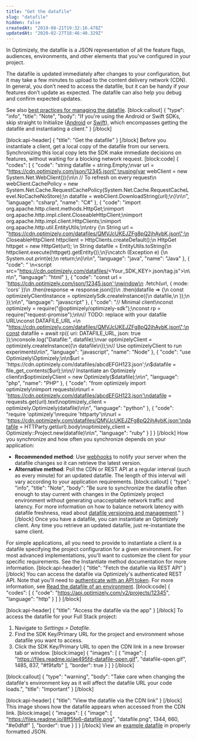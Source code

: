 ```yaml
---
title: "Get the datafile"
slug: "datafile"
hidden: false
createdAt: "2019-08-21T19:32:16.478Z"
updatedAt: "2020-02-27T18:46:40.329Z"
---
```

In Optimizely, the datafile is a JSON representation of all the feature flags, audiences, environments, and other elements that you’ve configured in your project.

The datafile is updated immediately after changes to your configuration, but it may take a few minutes to upload to the content delivery network (CDN). In general, you don’t need to access the datafile, but it can be handy if your features don’t update as expected. The datafile can also help you debug and confirm expected updates.

See also [best practices for managing the datafile](doc:manage-the-datafile).
[block:callout]
{
  "type": "info",
  "title": "Note",
  "body": "If you're using the Android or Swift SDKs, skip straight to Initialize ([Android](doc:initialize-sdk-android) or [Swift](doc:initialize-sdk-swift)), which encompasses getting the datafile and instantiating a client."
}
[/block]

[block:api-header]
{
  "title": "Get the datafile"
}
[/block]
Before you instantiate a client, get a local copy of the datafile from our servers. Synchronizing this local copy lets the SDK make immediate decisions on features, without waiting for a blocking network request.
[block:code]
{
  "codes": [
    {
      "code": "string datafile = string.Empty;\nvar url = \"https://cdn.optimizely.com/json/12345.json\";\nusing(var webClient = new System.Net.WebClient()){\n\n  // To refresh on every request\n  webClient.CachePolicy = new System.Net.Cache.RequestCachePolicy(System.Net.Cache.RequestCacheLevel.NoCacheNoStore);\n  datafile = webClient.DownloadString(url);\n}\n\n",
      "language": "csharp",
      "name": "C#"
    },
    {
      "code": "import org.apache.http.client.methods.HttpGet;\nimport org.apache.http.impl.client.CloseableHttpClient;\nimport org.apache.http.impl.client.HttpClients;\nimport org.apache.http.util.EntityUtils;\n\ntry {\n    String url = \"https://cdn.optimizely.com/datafiles/QMVJcUKEJZFg8pQ2jhAybK.json\";\n    CloseableHttpClient httpclient = HttpClients.createDefault();\n    HttpGet httpget = new HttpGet(url); \n    String datafile = EntityUtils.toString(\n      httpclient.execute(httpget).getEntity());\n}\ncatch (Exception e) {\n    System.out.print(e);\n    return;\n}\n\n",
      "language": "java",
      "name": "Java"
    },
    {
      "code": "<!-- Add /tag.js to the end of your datafile URL --> \n<script src=\"https://cdn.optimizely.com/datafiles/<Your_SDK_KEY>.json/tag.js\"></script>\n<script>\n   // Datafile is available on the window variable\n   console.log(window.optimizelyDatafile)\n</script>\n\n",
      "language": "html"
    },
    {
      "code": "const url = 'https://cdn.optimizely.com/json/12345.json';\nwindow\n  .fetch(url, { mode: 'cors' })\n  .then(response => response.json())\n  .then(datafile => {\n    const optimizelyClientInstance = optimizelySdk.createInstance({\n      datafile,\n    });\n  });\n\n",
      "language": "javascript"
    },
    {
      "code": "// Minimal client\nconst optimizely = require(\"@optimizely/optimizely-sdk\");\nconst rp = require(\"request-promise\");\n\n// TODO: replace with your datafile URL\nconst DATAFILE_URL =\n  \"https://cdn.optimizely.com/datafiles/QMVJcUKEJZFg8pQ2jhAybK.json\";\nconst datafile = await rp({ uri: DATAFILE_URL, json: true });\nconsole.log(\"Datafile:\", datafile);\nvar optimizelyClient = optimizely.createInstance({\n  datafile\n});\n// Use optimizelyClient to run experiments\n\n",
      "language": "javascript",
      "name": "Node"
    },
    {
      "code": "use Optimizely\\Optimizely;\n\n$url = 'https://cdn.optimizely.com/datafiles/abcdEFGH123.json';\n$datafile = file_get_contents($url);\n\n// Instantiate an Optimizely client\n$optimizelyClient = new Optimizely($datafile);\n\n",
      "language": "php",
      "name": "PHP"
    },
    {
      "code": "from optimizely import optimizely\nimport requests\n\nurl = 'https://cdn.optimizely.com/datafiles/abcdEFGH123.json'\ndatafile = requests.get(url).text\noptimizely_client = optimizely.Optimizely(datafile)\n\n",
      "language": "python"
    },
    {
      "code": "require 'optimizely'\nrequire 'httparty'\n\nurl = 'https://cdn.optimizely.com/datafiles/QMVJcUKEJZFg8pQ2jhAybK.json'\ndatafile = HTTParty.get(url).body\noptimizely_client = Optimizely::Project.new(datafile)\n\n",
      "language": "ruby"
    }
  ]
}
[/block]
How you synchronize and how often you synchronize depends on your application:
* **Recommended method**: Use [webhooks](doc:webhooks) to notify your server when the datafile changes so it can retrieve the latest version. 
* **Alternative method**: Poll the CDN or REST API at a regular interval (such as every minute) for an updated datafile. The length of this interval will vary according to your application  requirements.
[block:callout]
{
  "type": "info",
  "title": "Note",
  "body": "Be sure to synchronize the datafile often enough to stay current with changes in the Optimizely project environment without generating unacceptable network traffic and latency. For more information on how to balance network latency with datafile freshness, read about [datafile versioning and management](doc:manage-the-datafile)."
}
[/block]
Once you have a datafile, you can instantiate an Optimizely client. Any time you retrieve an updated datafile, just re-instantiate the same client.

For simple applications, all you need to provide to instantiate a client is a datafile specifying the project configuration for a given environment. For most advanced implementations, you'll want to customize the client for your specific requirements. See the Instantiate method documentation for more information.
[block:api-header]
{
  "title": "Fetch the datafile via REST API"
}
[/block]
You can access the datafile via Optimizely's authenticated REST API. Note that you'll need to [authenticate with an API token](https://developers.optimizely.com/x/rest/conventions/#authenticating). For more information, see [Read the datafile of an environment](https://developers.optimizely.com/x/rest/v2/#read-the-datafile-of-an-environment).
[block:code]
{
  "codes": [
    {
      "code": "https://api.optimizely.com/v2/projects/12345",
      "language": "http"
    }
  ]
}
[/block]

[block:api-header]
{
  "title": "Access the datafile via the app"
}
[/block]
To access the datafile for your Full Stack project:
1. Navigate to _Settings > Datafile_.
2. Find the SDK Key/Primary URL for the project and environment whose datafile you want to access.
3. Click the SDK Key/Primary URL to open the CDN link in a new browser tab or window.
[block:image]
{
  "images": [
    {
      "image": [
        "https://files.readme.io/ae495fd-datafile-open.gif",
        "datafile-open.gif",
        1485,
        837,
        "#f9fafb"
      ],
      "border": true
    }
  ]
}
[/block]

[block:callout]
{
  "type": "warning",
  "body": "Take care when changing the datafile's environment key as it will affect the datafile URL your code loads.",
  "title": "Important"
}
[/block]

[block:api-header]
{
  "title": "View the datafile via the CDN link"
}
[/block]
This image shows how the datafile appears when accessed from the CDN link.
[block:image]
{
  "images": [
    {
      "image": [
        "https://files.readme.io/8ff5fe6-datafile.png",
        "datafile.png",
        1344,
        660,
        "#e0dfdf"
      ],
      "border": true
    }
  ]
}
[/block]
View an [example datafile](doc:example-datafile) in properly formatted JSON.